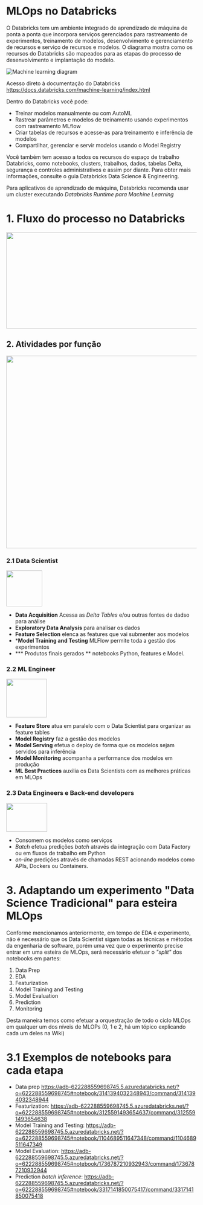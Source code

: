 # MLOps no Databricks

O Databricks tem um ambiente integrado de aprendizado de máquina de ponta a ponta que incorpora serviços gerenciados para rastreamento de experimentos, treinamento de modelos, desenvolvimento e gerenciamento de recursos e serviço de recursos e modelos. O diagrama mostra como os recursos do Databricks são mapeados para as etapas do processo de desenvolvimento e implantação do modelo.


<IMG  src="https://docs.databricks.com/_images/ml-diagram.png"  alt="Machine learning diagram"/>


Acesso direto à documentação do Databricks https://docs.databricks.com/machine-learning/index.html

Dentro do Databricks você pode:

- Treinar modelos manualmente ou com AutoML
- Rastrear parâmetros e modelos de treinamento usando experimentos com rastreamento MLflow
- Criar tabelas de recursos e acesse-as para treinamento e inferência de modelos
- Compartilhar, gerenciar e servir modelos usando o Model Registry

Você também tem acesso a todos os recursos do espaço de trabalho Databricks, como notebooks, clusters, trabalhos, dados, tabelas Delta, segurança e controles administrativos e assim por diante. Para obter mais informações, consulte o guia Databricks Data Science & Engineering.

Para aplicativos de aprendizado de máquina, Databricks recomenda usar um cluster executando *Databricks Runtime para Machine Learning*

# 1. Fluxo do processo no Databricks

<IMG src="https://lh5.googleusercontent.com/beqfvHrp3j213jliv7rLaOhRS9LY3q58Y9OcsoHGEUpa5W55nSZeRJ5IhlypgaFzrXU2tk3qSQrPzU1nwPgtR17k6fupB_cXQ0E4r4SxNJ6tiSGYWINNMZkv6Hru5tLzg8s1DVUBYxPv_1J4P41ZAAxMIM20gH5udpbm6Fk75Fix1sHWsOz0fU8UOOL2fw"  width="602"  height="255" style="margin-left:0px;margin-top:0px"/></SPAN></SPAN></B>


## 2. Atividades por função

<B style="font-weight:normal"  id="docs-internal-guid-3c095194-7fff-26e4-02ad-1e1fa8ea1578"><IMG  width="922px;"  height="510px;"  src="https://lh3.googleusercontent.com/uw9WapEgiD0hNQV-L5EblroRsviuflUstaChKfOn2qcsXQT6kOYKVkW4ldChnQ2vM-XjD1ueCw6y1GF2kXsqKz3b69y-zB3yhova_xvuZvL6oZsSsgRCPVkcrHxGreEXRgM68MZqV_LeCy2ucDeisYDCeUQmgDqfLbnSxqKP3XaP2V5-eCj8GsQ5xN0q4x6-a4I=nw"/></B>

### 2.1 Data Scientist
<B style="font-weight:normal"  id="docs-internal-guid-7e4c014b-7fff-c587-c0a7-79a3783a72bd"><IMG  width="95px;"  height="95px;"  src="https://lh6.googleusercontent.com/j5maxgCaGOtAE7jOfBjGQiRkf2Nt3C6_4q4DzyB1-erWrMBcM9qu0dJ7Fp61F4QZb5L7GPvSy71THw3FhDGSNzL5h9XB85lcW0X8uuVRfgACzuZ06SezxQxP2uQ5TzpLYm4IcUSare0MeHFL3B4kfzRcBA=nw"/></B>

- **Data Acquisition** Acessa as *Delta Tables* e/ou outras fontes de dadso para análise
- **Exploratory Data Analysis** para analisar os dados 
- **Feature Selection** elenca as features que vai submenter aos modelos  
- ***Model Training and Testing**  MLFlow permite toda a gestão dos experimentos 
- *** Produtos finais gerados ** notebooks Python, features e Model.


### 2.2 ML Engineer
<B style="font-weight:normal"  id="docs-internal-guid-59ec01df-7fff-49d7-100d-b211dcc2620f"><IMG  width="107px;"  height="102px;"  src="https://lh3.googleusercontent.com/erArDPjAc2KZDWhPg7bEBEtZuthKbernt73O4FvnJlMuDfPvx8ZO1qhGZIvwxA-itxnXbkRp--tTDK9663dCygZvs18QM6vFR9FzWrOesZUHeapBjL0w-Ugi9C0tZf3BQrMNtFGxNwcSgausLmcNDLKVPg=nw"/></B>


- **Feature Store** atua em paralelo com o Data Scientist para organizar as feature tables
- **Model Registry** faz a gestão dos modelos
- **Model Serving** efetua o deploy de forma que os modelos sejam servidos para inferência
- **Model Monitoring** acompanha a performance dos modelos em produção
- **ML Best Practices** auxilia os Data Scientists com as melhores práticas em MLOps

### 2.3 Data Engineers e Back-end developers

<B style="font-weight:normal"  id="docs-internal-guid-b2f1e3de-7fff-2ec9-4669-12a3cc33c02b"><IMG  width="108px;"  height="76px;"  src="https://lh5.googleusercontent.com/xHhXZu7d4aVXzlR1DE6BkzBUWa-39wwy82MXlps32JFF7BgWf1naPpo9gonzW5i09k9JwDRT2tCdEiqiPEmhx2OTr8itEaKTTnyYojXreLKDQuUBE3h23v6TqYIcSChFHWLZMUlQXIACSXqqptG5MoJJnA=nw"/></B>

- Consomem os modelos como serviços
- *Batch* efetua predições *batch* através da integração com Data Factory ou em fluxos de trabalho em Python
- *on-line* predições através de chamadas REST acionando modelos como APIs, Dockers ou Containers.



# 3. Adaptando um experimento "Data Science Tradicional" para esteira MLOps 

Conforme mencionamos anteriormente, em tempo de EDA e experimento, não é necessário que os Data Scientist sigam todas as técnicas e métodos da engenharia de software, porém uma vez que o experimento precise entrar em uma esteira de MLOps, será necessário efetuar o *"split"* dos notebooks em partes:

1. Data Prep
2. EDA
3. Featurization 
4. Model Training and Testing
5. Model Evaluation
6. Prediction
7. Monitoring

Desta maneira temos como efetuar a orquestração de todo o ciclo MLOps em qualquer um dos níveis de MLOPs (0, 1 e 2, há um tópico explicando cada um deles na Wiki)


# 3.1 Exemplos de notebooks para cada etapa

- Data prep https://adb-622288559698745.5.azuredatabricks.net/?o=622288559698745#notebook/3141394032348943/command/3141394032348944
- Featurization: https://adb-622288559698745.5.azuredatabricks.net/?o=622288559698745#notebook/3125591493654637/command/3125591493654638
- Model Training and Testing: https://adb-622288559698745.5.azuredatabricks.net/?o=622288559698745#notebook/1104689511647348/command/1104689511647349
- Model Evaluation: https://adb-622288559698745.5.azuredatabricks.net/?o=622288559698745#notebook/1736787210932943/command/1736787210932944
- Prediction *batch inference*: https://adb-622288559698745.5.azuredatabricks.net/?o=622288559698745#notebook/3317141850075417/command/3317141850075418



